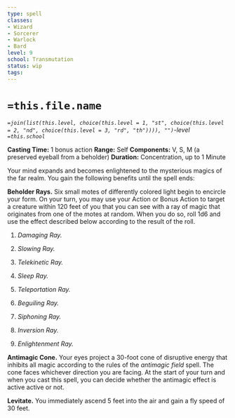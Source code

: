 ```yaml
---
type: spell
classes:
- Wizard
- Sorcerer
- Warlock
- Bard
level: 9
school: Transmutation  
status: wip
tags:
---
```

# `=this.file.name`
*`=join(list(this.level, choice(this.level = 1, "st", choice(this.level = 2, "nd", choice(this.level = 3, "rd", "th")))), "")`-level `=this.school`*

**Casting Time:** 1 bonus action
**Range:** Self
**Components:** V, S, M (a preserved eyeball from a beholder)
**Duration:** Concentration, up to 1 Minute

Your mind expands and becomes enlightened to the mysterious magics of the far realm. You gain the following benefits until the spell ends:

**Beholder Rays.** Six small motes of differently colored light begin to encircle your form. On your turn, you may use your Action or Bonus Action to target a creature within 120 feet of you that you can see with a ray of magic that originates from one of the motes at random. When you do so, roll 1d6 and use the effect described below according to the result of the roll.

  1. *Damaging Ray.*

  2. *Slowing Ray.*

  3. *Telekinetic Ray.*

  4. *Sleep Ray.*

  5. *Teleportation Ray.*

  6. *Beguiling Ray.*

  7. *Siphoning Ray.*

  8. *Inversion Ray.*

  9. *Enlightenment Ray.*

**Antimagic Cone.** Your eyes project a 30-foot cone of disruptive energy that inhibits all magic according to the rules of the *antimagic field* spell. The cone faces whichever direction you are facing. At the start of your turn and when you cast this spell, you can decide whether the antimagic effect is active active or not.

**Levitate.** You immediately ascend 5 feet into the air and gain a fly speed of 30 feet.
